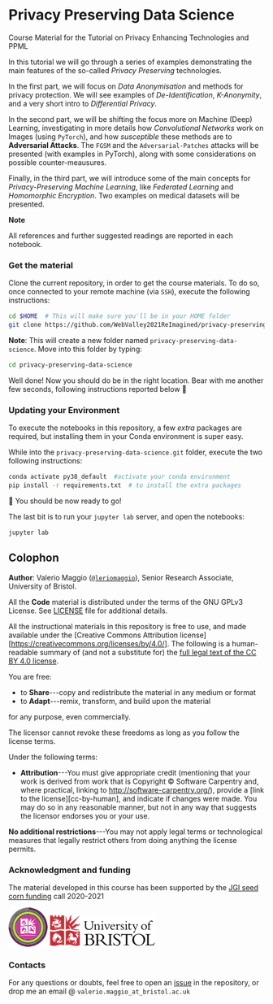 # Privacy Preserving Data Science
Course Material for the Tutorial on Privacy Enhancing Technologies and PPML

In this tutorial we will go through a series of examples demonstrating the main features of the so-called _Privacy Preserving_ technologies. 

In the first part, we will focus on _Data Anonymisation_ and methods for privacy protection. We will see examples of  _De-Identification_, _K-Anonymity_, and a very short intro to _Differential Privacy_.

In the second part, we will be shifting the focus more on Machine (Deep) Learning, investigating in more details how _Convolutional Networks_ work on Images (using `PyTorch`), and how _susceptible_ these methods are to **Adversarial Attacks**.
The `FGSM` and the `Adversarial-Patches` attacks will be presented (with examples in PyTorch), along with some considerations on possible counter-meausures.

Finally, in the third part, we will introduce some of the main concepts for _Privacy-Preserving Machine Learning_, like _Federated Learning_ and _Homomorphic Encryption_. Two examples on medical datasets will be presented.

**Note**

All references and further suggested readings are reported in each notebook.

  

### Get the material

Clone the current repository, in order to get the course materials. To do so, once connected to your remote machine (via `SSH`), execute the following instructions:

```bash
cd $HOME  # This will make sure you'll be in your HOME folder
git clone https://github.com/WebValley2021ReImagined/privacy-preserving-data-science.git
```

**Note**: This will create a new folder named `privacy-preserving-data-science`. Move into this folder by typing:

```bash
cd privacy-preserving-data-science
```

Well done! Now you should do be in the right location. Bear with me another few seconds, following instructions reported below 🙏

### Updating your Environment

To execute the notebooks in this repository, a few _extra_ packages are required, but installing them in your Conda environment is super easy. 

While into the `privacy-preserving-data-science.git` folder, execute the two following instructions:

```bash
conda activate py38_default  #activate your conda environment
pip install -r requirements.txt  # to install the extra packages
```

🎉 You should be now ready to go!

The last bit is to run your `jupyter lab` server, and open the notebooks:

```bash
jupyter lab
```

## Colophon

**Author**: Valerio Maggio ([`@leriomaggio`](https://twitter.com/leriomaggio)), Senior Research Associate, University of Bristol. 

All the **Code** material is distributed under the terms of the GNU GPLv3 License. See [LICENSE](./LICENSE) file for additional details.

All the instructional materials in this repository is free to use, and made available under the [Creative Commons Attribution
license][https://creativecommons.org/licenses/by/4.0/]. The following is a human-readable summary of (and not a substitute for) the [full legal text of the CC BY 4.0
license](https://creativecommons.org/licenses/by/4.0/legalcode).

You are free:

* to **Share**---copy and redistribute the material in any medium or format
* to **Adapt**---remix, transform, and build upon the material

for any purpose, even commercially.

The licensor cannot revoke these freedoms as long as you follow the
license terms.

Under the following terms:

* **Attribution**---You must give appropriate credit (mentioning that
  your work is derived from work that is Copyright © Software
  Carpentry and, where practical, linking to
  http://software-carpentry.org/), provide a [link to the
  license][cc-by-human], and indicate if changes were made. You may do
  so in any reasonable manner, but not in any way that suggests the
  licensor endorses you or your use.

**No additional restrictions**---You may not apply legal terms or
technological measures that legally restrict others from doing
anything the license permits. 


### Acknowledgment and funding
The material developed in this course has been supported by the [JGI seed corn funding](https://jeangoldinginstitute.blogs.bristol.ac.uk/2021/01/07/seed-corn-funding-winner-announcement/) call 2020-2021

![JGI Logo](./logos/jgi-logo.png "Jean Golding Institute")
![UoB Logo](./logos/uob_logo_small.png "University of Bristol")


### Contacts 

For any questions or doubts, feel free to open an [issue](https://github.com/WebValley2021ReImagined/unsupervised-learning/issues) in the repository, or drop me an email @ `valerio.maggio_at_bristol.ac.uk`

